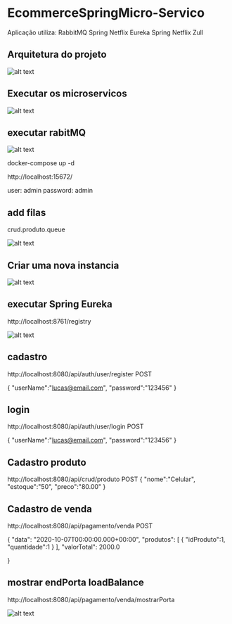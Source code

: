 # EcommerceSpringMicro-Servico

Aplicação utiliza:
RabbitMQ
Spring Netflix Eureka
Spring Netflix Zull

## Arquitetura do projeto

 ![alt text](https://i.imgur.com/VSP3xgj.jpg)

## Executar os microservicos

 ![alt text](https://i.imgur.com/i52vFnQ.png)
 
 

## executar rabitMQ

 ![alt text](https://i.imgur.com/Y6cRsk8.png)

 docker-compose up -d
 
 http://localhost:15672/
 
 user: admin
 password: admin
 
 ## add filas
 
 crud.produto.queue
 
 ![alt text](https://i.imgur.com/quRI7V2.png)
 
## Criar uma nova instancia

 ![alt text](https://i.imgur.com/l4NlyQs.png)


## executar Spring Eureka

http://localhost:8761/registry

 ![alt text](https://i.imgur.com/dCPsf1B.png)
 
 

## cadastro 

http://localhost:8080/api/auth/user/register POST

{
    "userName":"lucas@email.com",
    "password":"123456"
}

## login 

http://localhost:8080/api/auth/user/login POST

{
    "userName":"lucas@email.com",
    "password":"123456"
}

## Cadastro produto

http://localhost:8080/api/crud/produto POST
{
    "nome":"Celular",
    "estoque":"50",
    "preco":"80.00"
}

## Cadastro de venda

http://localhost:8080/api/pagamento/venda POST

{
                "data": "2020-10-07T00:00:00.000+00:00",
                "produtos": [
                    {
                        "idProduto":1,
                        "quantidade":1
                    }
                ],
                "valorTotal": 2000.0
               
}

## mostrar endPorta loadBalance

http://localhost:8080/api/pagamento/venda/mostrarPorta


 ![alt text](https://i.imgur.com/IZ0Dmvl.png)

